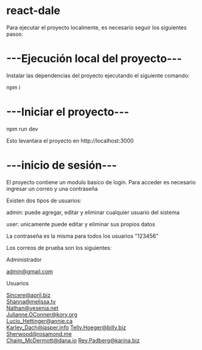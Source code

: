 # react-dale

Para ejecutar el proyecto localmente, es necesario seguir los siguientes pasos:

# ---Ejecución local del proyecto---

Instalar las dependencias del proyecto ejecutando el siguiente comando:

npm i

# ---Iniciar el proyecto---

npm run dev

Esto levantara el proyecto en http://localhost:3000

# ---inicio de sesión---

El proyecto contiene un modulo basico de login. Para acceder es necesario ingresar un correo y una contraseña

Existen dos tipos de usuarios:

admin: puede agregar, editar y eliminar cualquier usuario del sistema

user: unicamente puede editar y eliminar sus propios datos

La contraseña es la misma para todos los usuarios "123456"

Los correos de prueba son los siguientes:

Administrador

admin@gmail.com


Usuarios

Sincere@april.biz	
Shanna@melissa.tv	
Nathan@yesenia.net	
Julianne.OConner@kory.org	
Lucio_Hettinger@annie.ca	
Karley_Dach@jasper.info	
Telly.Hoeger@billy.biz	
Sherwood@rosamond.me	
Chaim_McDermott@dana.io	
Rey.Padberg@karina.biz	